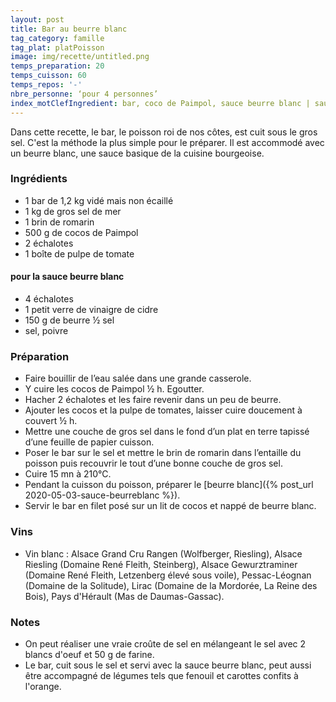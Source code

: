 ```yaml
---
layout: post
title: Bar au beurre blanc
tag_category: famille
tag_plat: platPoisson
image: img/recette/untitled.png
temps_preparation: 20
temps_cuisson: 60
temps_repos: '-'
nbre_personne: ‘pour 4 personnes’
index_motClefIngredient: bar, coco de Paimpol, sauce beurre blanc | sauce!beurre blanc
---
```

Dans cette recette, le bar, le poisson roi de nos côtes, est cuit sous le gros sel. C'est la méthode la plus simple pour le préparer. Il est accommodé avec un beurre blanc, une sauce basique de la cuisine bourgeoise.

### Ingrédients
* 1 bar de 1,2 kg vidé mais non écaillé
* 1 kg de gros sel de mer
* 1 brin de romarin
* 500 g de cocos de Paimpol
* 2 échalotes
* 1 boîte de pulpe de tomate

#### pour la sauce beurre blanc
* 4 échalotes
* 1 petit verre de vinaigre de cidre
* 150 g de beurre ½ sel
* sel, poivre

### Préparation
* Faire bouillir de l’eau salée dans une grande casserole.
* Y cuire les cocos de Paimpol ½ h. Egoutter.
* Hacher 2 échalotes et les faire revenir dans un peu de beurre.
* Ajouter les cocos et la pulpe de tomates, laisser cuire doucement à couvert ½ h.
* Mettre une couche de gros sel dans le fond d’un plat en terre tapissé d’une feuille de papier cuisson.
* Poser le bar sur le sel et mettre le brin de romarin dans l’entaille du poisson puis recouvrir le tout d’une bonne couche de gros sel.
* Cuire 15 mn à 210°C.
* Pendant la cuisson du poisson, préparer le [beurre blanc]({% post_url 2020-05-03-sauce-beurreblanc %}).
* Servir le bar en filet posé sur un lit de cocos et nappé de beurre blanc.


### Vins
* Vin blanc : Alsace Grand Cru Rangen (Wolfberger, Riesling), Alsace Riesling (Domaine René Fleith, Steinberg), Alsace Gewurztraminer (Domaine René Fleith, Letzenberg élevé sous voile), Pessac-Léognan (Domaine de la Solitude), Lirac (Domaine de la Mordorée, La Reine des Bois), Pays d'Hérault (Mas de Daumas-Gassac).

### Notes
* On peut réaliser une vraie croûte de sel en mélangeant le sel avec 2 blancs d'oeuf et 50 g de farine.
* Le bar, cuit sous le sel et servi avec la sauce beurre blanc, peut aussi être accompagné de légumes tels que fenouil et carottes confits à l'orange.
